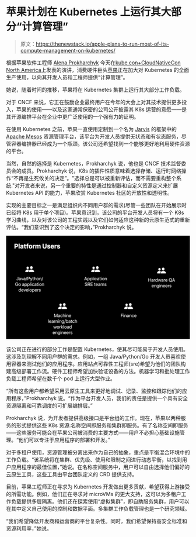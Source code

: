 # 苹果计划在 Kubernetes 上运行其大部分“计算管理”

> 原文：<https://thenewstack.io/apple-plans-to-run-most-of-its-compute-management-on-kubernetes/>

根据苹果软件工程师 [Alena Prokharchyk](https://twitter.com/Lemonjet) 今天在[kube con+CloudNativeCon North America](https://events.linuxfoundation.org/kubecon-cloudnativecon-north-america/)上发表的演讲，消费硬件巨头[苹果](https://www.apple.com/)正在加大对 Kubernetes 的全面生产使用，以向其开发人员和工程师提供“计算管理”。

她说，随着时间的推移，苹果将在 Kubernetes 集群上运行其大部分工作负载。

对于 CNCF 来说，它正在鼓励企业最终用户在今年的大会上对其技术提供更多投入，苹果的使用——以及这家通常保密的公司公开披露其 K8s 运营的意愿——是其开源编排平台在企业中更广泛使用的一个强有力的证明。

在使用 Kubernetes 之前，苹果一直使用定制到一个名为 [Jarvis](https://www.theverge.com/2015/4/26/8499669/software-behind-siri-named-jarvis) 的框架中的 [Apache Mesos](http://mesos.apache.org/) 资源管理平台，该平台为开发人员提供无状态和有状态服务，尽管容器编排器已经成为一个瓶颈。该公司还希望找到一个能够更好地利用硬件资源的平台。

当然，自然的选择是 Kubernetes，Prokharchyk 说，他也是 CNCF 技术监督委员会的成员。Prokharchyk 说，K8s 的插件性质意味着选择存储、运行时网络操作“不再是生死攸关的决定”。"选择总是可以被重新评估，而不需要重构整个系统."对开发者来说，另一个重要的特性是通过控制器和自定义资源定义来扩展 Kubernetes API 的能力，苹果欣赏 Kubernetes 社区的开放性和透明性。

实现的主要目标之一是满足组织内不同用户群的需求(尽管一些团队在开始展示时已经将 K8s 用于单个项目)。苹果意识到，该公司的平台开发人员将有一个 K8s 学习曲线，以及对该公司的工程实践以及它们如何适应这种新的云原生范式的重新评估。“我们意识到了这个决定的影响，”Prokharchyk 说。

![](img/fdb4a8fa9e567e5328b7f974017d3847.png)

该公司正在进行的部分工作是配置 Kubernetes，使其尽可能易于开发人员使用。这涉及到理解不同用户群的需求。例如，一组 Java/Python/Go 开发人员喜欢使用容器来测试他们的应用程序。应用站点可靠性工程师(sre)希望为他们的团队构建高级部署工作流。硬件工程师希望加快验证设备的方法。机器学习和批处理工作负载工程师希望在数千个 pod 上运行大型作业。

“所有这些用户都希望采用云原生工具来更好地调试、记录、监控和跟踪他们的应用程序，”Prokharchyk 说。“作为平台开发人员，我们的责任是提供一个具有安全资源隔离和可靠调度的可扩展编排层。”

Prokharchyk 说，为开发者提供高级接口是平台组的工作。现在，苹果以两种服务的形式提供这些 K8s 资源:名称空间即服务和集群即服务。有了名称空间即服务——这些服务可能会在苹果公司被消费的主要方式——用户不必担心基础设施管理。“他们可以专注于应用程序的部署和开发。”

对于多租户使用，资源管理被分离出来作为自己的抽象，重点是平衡混合环境中的工作负载。“该系统将在集群、优先级、使用和限制之间进行动态平衡，以找到用户应用程序的最佳位置，”她说。在名称空间服务中，用户可以自由选择他们偏好的云原生工具，这些工具由平台团队定义的 CRD 提供支持。

目前，苹果工程师正在寻求为 Kubernetes 开发做出更多贡献，希望获得上游接受的所需功能。例如，他们正在寻求对 microVMs 的更大支持，这可以为多租户工作负载提供多层隔离。他们还在探索使用“虚拟集群”，即自助服务集群，用户可以在其中定义自己使用的控制和数据平面。多集群工作负载管理也是一个研究领域。

“我们希望降低开发商和运营商的平台复杂性。同时，我们希望保持高安全标准和资源利用率，”她说。

<svg xmlns:xlink="http://www.w3.org/1999/xlink" viewBox="0 0 68 31" version="1.1"><title>Group</title> <desc>Created with Sketch.</desc></svg>